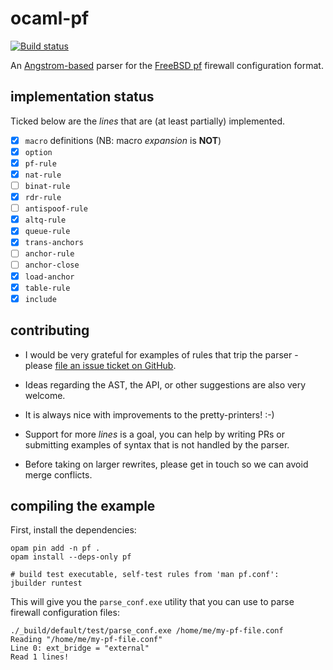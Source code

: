 # ocaml-pf
[![Build status](https://travis-ci.org/roburio/ocaml-pf.svg?branch=master)](https://travis-ci.org/roburio/ocaml-pf/)

An [Angstrom-based](https://github.com/inhabitedtype/angstrom) parser for the
[FreeBSD pf](https://www.unix.com/man-page/freebsd/5/pf.conf/) firewall configuration format.

## implementation status

Ticked below are the *lines* that are (at least partially) implemented.

- [x] `macro` definitions (NB: macro *expansion* is **NOT**)
- [x] `option`
- [x] `pf-rule`
- [x] `nat-rule`
- [ ] `binat-rule`
- [x] `rdr-rule`
- [ ] `antispoof-rule`
- [x] `altq-rule`
- [x] `queue-rule`
- [x] `trans-anchors`
- [ ] `anchor-rule`
- [ ] `anchor-close`
- [x] `load-anchor`
- [x] `table-rule`
- [x] `include`

## contributing

- I would be very grateful for examples of rules that trip the parser - please
[file an issue ticket on GitHub](https://github.com/cfcs/ocaml-pf/issues/new).

- Ideas regarding the AST, the API, or other suggestions are also very welcome.

- It is always nice with improvements to the pretty-printers! :-)

- Support for more *lines* is a goal, you can help by writing PRs or submitting examples of syntax that is not handled by the parser.

- Before taking on larger rewrites, please get in touch so we can avoid merge conflicts.

## compiling the example

First, install the dependencies:
```shell
opam pin add -n pf .
opam install --deps-only pf

# build test executable, self-test rules from 'man pf.conf':
jbuilder runtest
```

This will give you the `parse_conf.exe` utility that you can use to parse
firewall configuration files:
```
./_build/default/test/parse_conf.exe /home/me/my-pf-file.conf
Reading "/home/me/my-pf-file.conf"
Line 0: ext_bridge = "external"
Read 1 lines!
```

